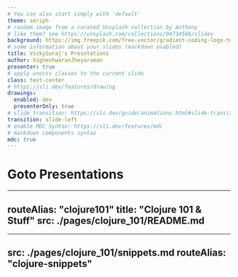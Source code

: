 ```yaml
---
# You can also start simply with 'default'
theme: seriph
# random image from a curated Unsplash collection by Anthony
# like them? see https://unsplash.com/collections/94734566/slidev
background: https://img.freepik.com/free-vector/gradient-coding-logo-template_23-2148809439.jpg
# some information about your slides (markdown enabled)
title: VickySuraj's Presntations
author: VigneshwaranJheyaraman
presenter: true
# apply unocss classes to the current slide
class: text-center
# https://sli.dev/features/drawing
drawings:
  enabled: dev
  presenterOnly: true 
# slide transition: https://sli.dev/guide/animations.html#slide-transitions
transition: slide-left
# enable MDC Syntax: https://sli.dev/features/mdc
# markdown components syntax
mdc: true
---
```


# Goto Presentations

<ul>
  <Link to="/clojure101" title="Clojure 101" />
</ul>

---
routeAlias: "clojure101"
title: "Clojure 101 & Stuff"
src: ./pages/clojure_101/README.md
---


---
src: ./pages/clojure_101/snippets.md
routeAlias: "clojure-snippets"
---
